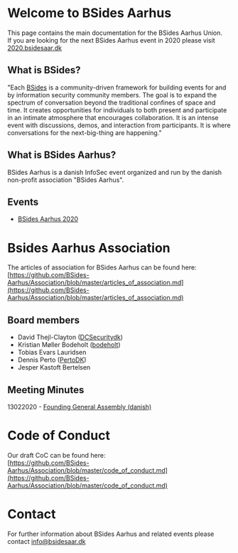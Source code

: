 # Welcome to BSides Aarhus

This page contains the main documentation for the BSides Aarhus Union.    
If you are looking for the next BSides Aarhus event in 2020 please visit [2020.bsidesaar.dk](https://2020.bsidesaar.dk)

## What is BSides?
"Each [BSides](https://www.securitybsides.com) is a community-driven framework for building events for and by information security community members.
The goal is to expand the spectrum of conversation beyond the traditional confines of space and time. It creates opportunities for individuals to both present and participate in an intimate atmosphere that encourages collaboration. It is an intense event with discussions, demos, and interaction from participants. It is where conversations for the next-big-thing are happening."

## What is BSides Aarhus?
BSides Aarhus is a danish InfoSec event organized and run by the danish non-profit association "BSides Aarhus".

## Events
* [BSides Aarhus 2020](https://2020.bsidesaar.dk)

# Bsides Aarhus Association
The articles of association for BSides Aarhus can be found here:    
[https://github.com/BSides-Aarhus/Association/blob/master/articles_of_association.md](https://github.com/BSides-Aarhus/Association/blob/master/articles_of_association.md)

## Board members
- David Thejl-Clayton ([DCSecuritydk](https://twitter.com/DCSecuritydk))
- Kristian Møller Bodeholt ([bodeholt](https://twitter.com/bodeholt))
- Tobias Evars Lauridsen
- Dennis Perto ([PertoDK](https://twitter.com/PertoDK))
- Jesper Kastoft Bertelsen

## Meeting Minutes
13022020 - [Founding General Assembly (danish)](https://github.com/BSides-Aarhus/Association/blob/master/meetings/13022020%20-%20Referat%20-%20Stiftende%20Generalforsamling.pdf)

# Code of Conduct
Our draft CoC can be found here:  
[https://github.com/BSides-Aarhus/Association/blob/master/code_of_conduct.md](https://github.com/BSides-Aarhus/Association/blob/master/code_of_conduct.md)

# Contact
For further information about BSides Aarhus and related events please contact [info@bsidesaar.dk](mailto:info@bsidesaar.dk)
